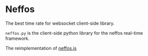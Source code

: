 # Neffos

The best time rate for websocket client-side library.

`neffos.py` is the client-side python library for the neffos real-time framework.

The reimplementation of [neffos.js](https://github.com/kataras/neffos.js)

